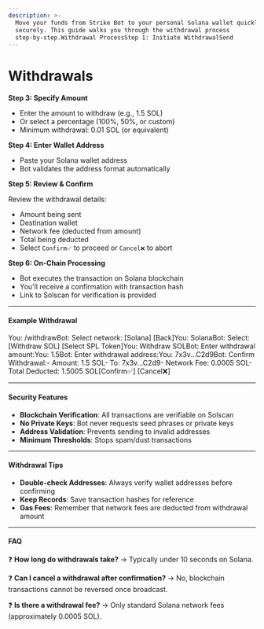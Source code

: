```yaml
---
description: >-
  Move your funds from Strike Bot to your personal Solana wallet quickly and
  securely. This guide walks you through the withdrawal process
  step-by-step.Withdrawal ProcessStep 1: Initiate WithdrawalSend
---
```


# Withdrawals

**Step 3: Specify Amount**

* Enter the amount to withdraw (e.g., 1.5 SOL)
* Or select a percentage (100%, 50%, or custom)
* Minimum withdrawal: 0.01 SOL (or equivalent)

**Step 4: Enter Wallet Address**

* Paste your Solana wallet address
* Bot validates the address format automatically

**Step 5: Review & Confirm**

Review the withdrawal details:

* Amount being sent
* Destination wallet
* Network fee (deducted from amount)
* Total being deducted
* Select `Confirm✅` to proceed or `Cancel❌` to abort

**Step 6: On-Chain Processing**

* Bot executes the transaction on Solana blockchain
* You'll receive a confirmation with transaction hash
* Link to Solscan for verification is provided

***

#### **Example Withdrawal** <a href="#example-withdrawal" id="example-withdrawal"></a>

You: /withdrawBot: Select network: \[Solana] \[Back]You: SolanaBot: Select: \[Withdraw SOL] \[Select SPL Token]You: Withdraw SOLBot: Enter withdrawal amount:You: 1.5Bot: Enter withdrawal address:You: 7x3v...C2d9Bot: Confirm Withdrawal:- Amount: 1.5 SOL- To: 7x3v...C2d9- Network Fee: 0.0005 SOL- Total Deducted: 1.5005 SOL\[Confirm✅] \[Cancel❌]

***

#### **Security Features** <a href="#security-features" id="security-features"></a>

* **Blockchain Verification**: All transactions are verifiable on Solscan
* **No Private Keys**: Bot never requests seed phrases or private keys
* **Address Validation**: Prevents sending to invalid addresses
* **Minimum Thresholds**: Stops spam/dust transactions

***

#### **Withdrawal Tips** <a href="#withdrawal-tips" id="withdrawal-tips"></a>

* **Double-check Addresses**: Always verify wallet addresses before confirming
* **Keep Records**: Save transaction hashes for reference
* **Gas Fees**: Remember that network fees are deducted from withdrawal amount

***

#### **FAQ** <a href="#faq" id="faq"></a>

❓ **How long do withdrawals take?** → Typically under 10 seconds on Solana.

❓ **Can I cancel a withdrawal after confirmation?** → No, blockchain transactions cannot be reversed once broadcast.

❓ **Is there a withdrawal fee?** → Only standard Solana network fees (approximately 0.0005 SOL).
